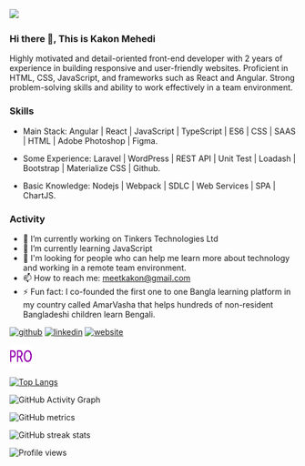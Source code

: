 ![](https://scontent.fdac140-1.fna.fbcdn.net/v/t39.30808-6/313092729_148734341120410_6849137461568036577_n.jpg?_nc_cat=109&ccb=1-7&_nc_sid=730e14&_nc_ohc=XPh7eqZXrNwAX9oIp7U&_nc_ht=scontent.fdac140-1.fna&oh=00_AT-ovoyRISU4gvYLT4X_norBskFoP7qtx2Kj983LWUx7HQ&oe=635E4890)

### Hi there 👋, This is Kakon Mehedi

Highly motivated and detail-oriented front-end developer with 2 years of experience in building responsive and user-friendly websites. Proficient in HTML, CSS, JavaScript, and frameworks such as React and Angular. Strong problem-solving skills and ability to work effectively in a team environment.

### Skills

- Main Stack: Angular | React | JavaScript | TypeScript | ES6 | CSS | SAAS |  HTML | Adobe Photoshop | Figma.

- Some Experience: Laravel | WordPress | REST API | Unit Test | Loadash | Bootstrap | Materialize CSS | Github.

- Basic Knowledge: Nodejs | Webpack |  SDLC |  Web Services |  SPA | ChartJS.

### Activity
- 🔭 I’m currently working on Tinkers Technologies Ltd 
- 🌱 I’m currently learning JavaScript 
- 🤔 I'm looking for people who can help me learn more about technology and working in a remote team environment. 
- 📫 How to reach me: meetkakon@gmail.com 
- ⚡ Fun fact: I co-founded the first one to one Bangla learning platform in my country called AmarVasha that helps hundreds of non-resident Bangladeshi children learn Bengali. 


[<img src='https://cdn.jsdelivr.net/npm/simple-icons@3.0.1/icons/github.svg' alt='github' height='40'>](https://github.com/kakon-mehedi)  [<img src='https://cdn.jsdelivr.net/npm/simple-icons@3.0.1/icons/linkedin.svg' alt='linkedin' height='40'>](https://www.linkedin.com/in/kakon-mehedi/)  [<img src='https://cdn.jsdelivr.net/npm/simple-icons@3.0.1/icons/icloud.svg' alt='website' height='40'>](http://kakonmehedi.com/)  

<a href='https://github.com/pricing'><img src='https://raw.githubusercontent.com/acervenky/animated-github-badges/master/assets/pro.gif' width='40' height='40'></a> 

[![Top Langs](https://github-readme-stats.vercel.app/api/top-langs/?username=kakon-mehedi)](https://github.com/anuraghazra/github-readme-stats)

![GitHub Activity Graph](https://activity-graph.herokuapp.com/graph?username=kakon-mehedi)  

![GitHub metrics](https://metrics.lecoq.io/kakon-mehedi)  

![GitHub streak stats](https://github-readme-streak-stats.herokuapp.com/?user=kakon-mehedi)  

![Profile views](https://gpvc.arturio.dev/kakon-mehedi)  
